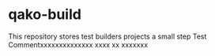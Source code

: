 # qako-build
This repository stores test builders projects a small step
Test Commentxxxxxxxxxxxxxx xxxx xx xxxxxxx
